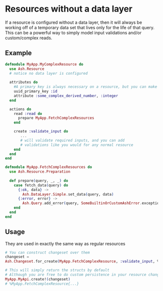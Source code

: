 # Resources without a data layer

If a resource is configured without a data layer, then it will always be working off of a temporary data set that lives only for the life of that query. This can be a powerful way to simply model input validations and/or custom/complex reads.

## Example

```elixir
defmodule MyApp.MyComplexResource do
  use Ash.Resource
  # notice no data layer is configured
  
  attributes do
    #A primary key is always necessary on a resource, but you can make it a uuid and fill it in on each read, if you don't have one
    uuid_primary_key :id
    attribute :some_complex_derived_number, :integer
  end

  actions do
    read :read do
      prepare MyApp.FetchComplexResources
    end

    create :validate_input do
       ...
       # will validate required inputs, and you can add 
       # validations like you would for any normal resource
    end
  end
end

defmodule MyApp.FetchComplexResources do
  use Ash.Resource.Preparation
 
  def prepare(query, _, _) do
    case fetch_data(query) do
      {:ok, data} ->
        Ash.DataLayer.Simple.set_data(query, data)
      {:error, error} ->
        Ash.Query.add_error(query, SomeBuiltinOrCustomAshError.exception(...))
    end
  end
end
```

## Usage

They are used in exactly the same way as regular resources

```elixir
# You can construct changeset over them
changeset =
Ash.Changeset.for_create(MyApp.FetchComplexResource, :validate_input, %{})

# This will simply return the structs by default
# Although you are free to do custom persistence in your resource changes
MyApp.MyApi.create!(changeset)
# %MyApp.FetchComplexResource{...}
```
